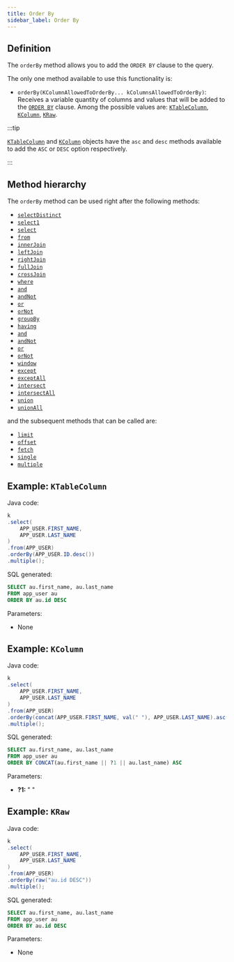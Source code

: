 ```yaml
---
title: Order By
sidebar_label: Order By
---
```


## Definition

The `orderBy` method allows you to add the `ORDER BY` clause to the query.

The only one method available to use this functionality is:

- `orderBy(KColumnAllowedToOrderBy... kColumnsAllowedToOrderBy)`: Receives a variable quantity of columns and values that will be added to the [`ORDER BY`](/docs/select-statement/order-by/introduction) clause. Among the possible values are: [`KTableColumn`](/docs/select-statement/select/introduction#1-ktablecolumn), [`KColumn`](/docs/select-statement/select/introduction#2-kcolumn), [`KRaw`](/docs/select-statement/select/introduction#7-kraw).

:::tip

[`KTableColumn`](/docs/select-statement/select/introduction#1-ktablecolumn) and [`KColumn`](/docs/select-statement/select/introduction#2-kcolumn) objects have the `asc` and `desc` methods available to add the `ASC` or `DESC` option respectively.

:::

## Method hierarchy

The `orderBy` method can be used right after the following methods:

- [`selectDistinct`](/docs/select-statement/select/distinct)
- [`select1`](/docs/select-statement/select/select1)
- [`select`](/docs/select-statement/select/)
- [`from`](/docs/select-statement/from/)
- [`innerJoin`](/docs/select-statement/join/inner-join)
- [`leftJoin`](/docs/select-statement/join/left-join)
- [`rightJoin`](/docs/select-statement/join/right-join)
- [`fullJoin`](/docs/select-statement/join/full-join)
- [`crossJoin`](/docs/select-statement/join/cross-join)
- [`where`](/docs/select-statement/where/)
- [`and`](/docs/select-statement/where/and)
- [`andNot`](/docs/select-statement/where/and-not)
- [`or`](/docs/select-statement/where/or)
- [`orNot`](/docs/select-statement/where/or-not)
- [`groupBy`](/docs/select-statement/group-by/)
- [`having`](/docs/select-statement/having/)
- [`and`](/docs/select-statement/having/and)
- [`andNot`](/docs/select-statement/having/and-not)
- [`or`](/docs/select-statement/having/or)
- [`orNot`](/docs/select-statement/having/or-not)
- [`window`](/docs/select-statement/window/)
- [`except`](/docs/select-statement/select/)
- [`exceptAll`](/docs/select-statement/select/)
- [`intersect`](/docs/select-statement/select/)
- [`intersectAll`](/docs/select-statement/select/)
- [`union`](/docs/select-statement/select/)
- [`unionAll`](/docs/select-statement/select/)

and the subsequent methods that can be called are:

- [`limit`](/docs/select-statement/select/)
- [`offset`](/docs/select-statement/select/)
- [`fetch`](/docs/select-statement/select/)
- [`single`](/docs/select-statement/select/)
- [`multiple`](/docs/select-statement/select/)

## Example: `KTableColumn`

Java code:

```java
k
.select(
    APP_USER.FIRST_NAME,
    APP_USER.LAST_NAME
)
.from(APP_USER)
.orderBy(APP_USER.ID.desc())
.multiple();
```

SQL generated:

```sql
SELECT au.first_name, au.last_name
FROM app_user au
ORDER BY au.id DESC
```

Parameters:

- None

## Example: `KColumn`

Java code:

```java
k
.select(
    APP_USER.FIRST_NAME,
    APP_USER.LAST_NAME
)
.from(APP_USER)
.orderBy(concat(APP_USER.FIRST_NAME, val(" "), APP_USER.LAST_NAME).asc())
.multiple();
```

SQL generated:

```sql
SELECT au.first_name, au.last_name
FROM app_user au
ORDER BY CONCAT(au.first_name || ?1 || au.last_name) ASC
```

Parameters:

- **?1:** " "

## Example: `KRaw`

Java code:

```java
k
.select(
    APP_USER.FIRST_NAME,
    APP_USER.LAST_NAME
)
.from(APP_USER)
.orderBy(raw("au.id DESC"))
.multiple();
```

SQL generated:

```sql
SELECT au.first_name, au.last_name
FROM app_user au
ORDER BY au.id DESC
```

Parameters:

- None